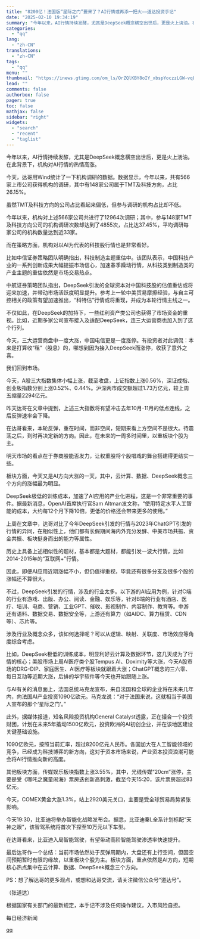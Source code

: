 ```yaml
---
title: "8200亿！法国版“星际之门”要来了？AI行情或再添一把火——道达投资手记"
date: "2025-02-10 19:34:19"
summary: "今年以来，AI行情持续发酵，尤其是DeepSeek概念横空出世后，更是火上浇油。在此背景下，机构对A..."
categories:
  - "qq"
lang:
  - "zh-CN"
translations:
  - "zh-CN"
tags:
  - "qq"
menu: ""
thumbnail: "https://inews.gtimg.com/om_ls/OrZQlKBY8oIY_xbspYoczzLGW-vqL8z1DflFHjcimXq88AA_640360/0"
lead: ""
comments: false
authorbox: false
pager: true
toc: false
mathjax: false
sidebar: "right"
widgets:
  - "search"
  - "recent"
  - "taglist"
---
```


今年以来，AI行情持续发酵，尤其是DeepSeek概念横空出世后，更是火上浇油。在此背景下，机构对AI行情的热情高涨。

今天，达哥用Wind统计了一下机构调研的数据。数据显示，今年以来，共有566家上市公司获得机构的调研，其中有148家公司属于TMT及科技方向，占比26.15%。

虽然TMT及科技方向的公司占比看起来偏低，但参与调研的机构占比却不低。

今年以来，机构对上述566家公司共进行了12964次调研；其中，参与148家TMT及科技方向公司的机构调研次数却达到了4855次，占比达37.45%，平均调研每家公司的机构数量达到近33家。

而在策略方面，机构对以AI为代表的科技股行情也是非常看好。

比如中信证券策略团队明确指出，科技制造主题重估中。该团队表示，中国科技产业的一系列创新成果大幅提振市场信心，加速春季躁动行情，从科技类到制造类的产业主题的重估依然是市场交易热点。

中航证券策略团队指出，DeepSeek引发的全球资本对中国科技股的估值重估或将迎来加速，并带动市场活跃度明显提升。参考上一轮中美贸易摩擦经验，与自主可控相关的政策有望加速推出，“科特估”行情或将重现，并成为本轮行情主线之一。

不仅如此，在DeepSeek的加持下，一些红利资产类公司也获得了市场资金的重视。比如，近期多家公司宣布接入及适配DeepSeek，连三大运营商也加入到了这个行列。

今天，三大运营商盘中一度大涨，中国电信更是一度涨停。有投资者对此调侃：本来是打算收“租”（股息）的，哪想到因为接入DeepSeek而涨停，收获了意外之喜。

我们回到市场。

今天，A股三大指数集体小幅上涨，截至收盘，上证指数上涨0.56%，深证成指、创业板指数分别上涨0.52%、0.44%。沪深两市成交额超过1.73万亿元，较上周五缩量2294亿元。

昨天达哥在文章中提到，上述三大指数将有望冲击去年10月-11月的低点连线，之后反弹速率会下降。

在达哥看来，本轮反弹，重在时间，而非空间，短期来看上方空间不是很大。待震荡之后，到时再决定新的方向。因此，在未来的一周多时间里，以重板块个股为主。

明天市场的看点在于券商股能否发力，让权重股将个股唱戏的舞台搭建得更结实一些。

板块方面，今天又是AI方向大涨的一天，其中，云计算、数据、DeepSeek概念三个方向的涨幅最为明显。

DeepSeek极低的训练成本，加速了AI应用的产业化进程，这是一个非常重要的事件。据最新消息，OpenAI首席执行官Sam Altman发文称，“使用特定水平人工智能的成本，大约每12个月下降10倍，更低的价格还会带来更多的使用。”

上周在文章中，达哥对比了今年DeepSeek引发的行情与2023年ChatGPT引发的行情的异同，在相似性上，他们都有长假期间海内外充分发酵、中美市场共振、资金共振、板块挺身而出的能力等属性。

历史上具备上述相似性的题材，基本都是大题材，都能引发一波大行情，比如2014-2015年的“互联网+”行情。

因此，即便AI应用近期涨幅不小，但仍值得重视，毕竟还有很多分支及很多个股的涨幅还不算很大。

不过，DeepSeek引发的行情，涉及的行业太多。以下游的AI应用为例，针对C端的行业有游戏、出版、办公、阅读、金融、娱乐等，针对B端的行业有酒店、医疗、培训、电商、营销、工业GPT、催收、影视制作、内容制作、教育等。中游还有语料、数据交易、数据安全等，上游还有算力（如AIDC、算力租赁、CDN等）、芯片等。

涉及行业及概念众多，该如何选择呢？可以从逻辑、映射、关联度、市场效应等角度综合考虑。

比如，DeepSeek极低的训练成本，明显利好云计算及数据环节，这几天成为了行情的核心；美股市场上周AI医疗类个股Tempus AI、Doximity等大涨，今天A股市场的DRG-DIP、家庭医生、AI医疗等板块就跟着大涨；ChatGPT概念的三六零、每日互动等近期大涨，后排的华宇软件等今天也开始跟随上涨。

与AI有关的消息面上，法国总统马克龙宣布，来自法国和全球的企业将在未来几年内，向法国AI产业投资1090亿欧元。马克龙说：“对于法国来说，这就相当于美国人宣布的那个‘星际之门’。”

此外，据媒体报道，知名风险投资机构General Catalyst透露，正在撮合一个投资财团，计划在未来5年撬动1500亿欧元，投资欧洲的AI初创企业，并在该地区建设关键基础设施。

1090亿欧元，按照当前汇率，超过8200亿元人民币。各国加大在人工智能领域的竞争，已经成为科技博弈的新方向，这对于资本市场来说，产业资本投资浪潮可能会将AI行情推向新的高度。

其他板块方面，传媒娱乐板块指数上涨3.55%，其中，光线传媒“20cm”涨停，主要是受《哪吒之魔童闹海》票房迭创新高刺激，截至今天15:20，该片票房超过83亿元。

今天，COMEX黄金大涨1.3%，站上2920美元关口，主要是受全球贸易局势紧张影响。

今天19:30，比亚迪将举办智能化战略发布会。据悉，比亚迪秦L全系计划标配“天神之眼”，该智驾系统将首次下探至10万元以下车型。

在达哥看来，比亚迪入局智能驾驶，有望带动高阶智能驾驶渗透率快速提升。

最后达哥作一个总结：当前市场依然处于反弹周期内，大盘还有上行空间，但因空间预期暂时有限的缘故，以重板块个股为主。板块方面，重点依然是AI方向，短期核心热点集中在云计算、数据、DeepSeek概念三个方向。

PS：想了解达哥的更多观点，或想和达哥交流，请关注微信公众号“道达号”。

（张道达）

根据国家有关部门的最新规定，本手记不涉及任何操作建议，入市风险自担。

  

每日经济新闻

[qq](https://new.qq.com/rain/a/20250210A07NYV00)
